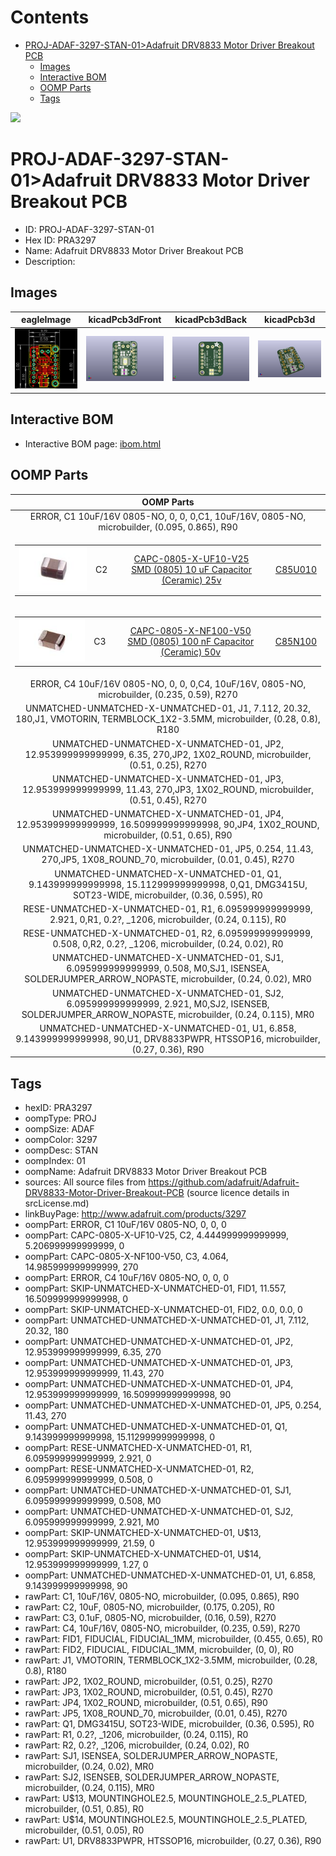 



Contents
========

* [PROJ-ADAF-3297-STAN-01>Adafruit DRV8833 Motor Driver Breakout PCB](#proj-adaf-3297-stan-01adafruit-drv8833-motor-driver-breakout-pcb)
	* [Images](#images)
	* [Interactive BOM](#interactive-bom)
	* [OOMP Parts](#oomp-parts)
	* [Tags](#tags)
  
![][im]
# PROJ-ADAF-3297-STAN-01>Adafruit DRV8833 Motor Driver Breakout PCB

- ID: PROJ-ADAF-3297-STAN-01
- Hex ID: PRA3297
- Name: Adafruit DRV8833 Motor Driver Breakout PCB
- Description: 

## Images
  
  

|eagleImage|kicadPcb3dFront|kicadPcb3dBack|kicadPcb3d|
| :---: | :---: | :---: | :---: |
|[![eagleImage](eagleImage_140.png)](eagleImage_600.png)|[![kicadPcb3dFront](kicadPcb3dFront_140.png)](kicadPcb3dFront_600.png)|[![kicadPcb3dBack](kicadPcb3dBack_140.png)](kicadPcb3dBack_600.png)|[![kicadPcb3d](kicadPcb3d_140.png)](kicadPcb3d_600.png)|

## Interactive BOM

- Interactive BOM page: [ibom.html](kicad/bom/ibom.html)

## OOMP Parts
  

|OOMP Parts|
| :---: |
|ERROR, C1 10uF/16V 0805-NO, 0, 0, 0,C1, 10uF/16V, 0805-NO, microbuilder, (0.095, 0.865), R90|
|<table><tr><td>![CAPC-0805-X-UF10-V25](https://raw.githubusercontent.com/oomlout/oomlout_OOMP_parts/main/CAPC-0805-X-UF10-V25/image_140.jpg)</td><td> C2</td><td>[CAPC-0805-X-UF10-V25<br>SMD (0805) 10 uF Capacitor (Ceramic) 25v](https://github.com/oomlout/oomlout_OOMP_parts/tree/main/CAPC-0805-X-UF10-V25/)</td><td>[C85U010](https://github.com/oomlout/oomlout_OOMP_parts/tree/main/CAPC-0805-X-UF10-V25/)</td></tr></table>|
|<table><tr><td>![CAPC-0805-X-NF100-V50](https://raw.githubusercontent.com/oomlout/oomlout_OOMP_parts/main/CAPC-0805-X-NF100-V50/image_140.jpg)</td><td> C3</td><td>[CAPC-0805-X-NF100-V50<br>SMD (0805) 100 nF Capacitor (Ceramic) 50v](https://github.com/oomlout/oomlout_OOMP_parts/tree/main/CAPC-0805-X-NF100-V50/)</td><td>[C85N100](https://github.com/oomlout/oomlout_OOMP_parts/tree/main/CAPC-0805-X-NF100-V50/)</td></tr></table>|
|ERROR, C4 10uF/16V 0805-NO, 0, 0, 0,C4, 10uF/16V, 0805-NO, microbuilder, (0.235, 0.59), R270|
|UNMATCHED-UNMATCHED-X-UNMATCHED-01, J1, 7.112, 20.32, 180,J1, VMOTORIN, TERMBLOCK_1X2-3.5MM, microbuilder, (0.28, 0.8), R180|
|UNMATCHED-UNMATCHED-X-UNMATCHED-01, JP2, 12.953999999999999, 6.35, 270,JP2, 1X02_ROUND, microbuilder, (0.51, 0.25), R270|
|UNMATCHED-UNMATCHED-X-UNMATCHED-01, JP3, 12.953999999999999, 11.43, 270,JP3, 1X02_ROUND, microbuilder, (0.51, 0.45), R270|
|UNMATCHED-UNMATCHED-X-UNMATCHED-01, JP4, 12.953999999999999, 16.509999999999998, 90,JP4, 1X02_ROUND, microbuilder, (0.51, 0.65), R90|
|UNMATCHED-UNMATCHED-X-UNMATCHED-01, JP5, 0.254, 11.43, 270,JP5, 1X08_ROUND_70, microbuilder, (0.01, 0.45), R270|
|UNMATCHED-UNMATCHED-X-UNMATCHED-01, Q1, 9.143999999999998, 15.112999999999998, 0,Q1, DMG3415U, SOT23-WIDE, microbuilder, (0.36, 0.595), R0|
|RESE-UNMATCHED-X-UNMATCHED-01, R1, 6.095999999999999, 2.921, 0,R1, 0.2?, _1206, microbuilder, (0.24, 0.115), R0|
|RESE-UNMATCHED-X-UNMATCHED-01, R2, 6.095999999999999, 0.508, 0,R2, 0.2?, _1206, microbuilder, (0.24, 0.02), R0|
|UNMATCHED-UNMATCHED-X-UNMATCHED-01, SJ1, 6.095999999999999, 0.508, M0,SJ1, ISENSEA, SOLDERJUMPER_ARROW_NOPASTE, microbuilder, (0.24, 0.02), MR0|
|UNMATCHED-UNMATCHED-X-UNMATCHED-01, SJ2, 6.095999999999999, 2.921, M0,SJ2, ISENSEB, SOLDERJUMPER_ARROW_NOPASTE, microbuilder, (0.24, 0.115), MR0|
|UNMATCHED-UNMATCHED-X-UNMATCHED-01, U1, 6.858, 9.143999999999998, 90,U1, DRV8833PWPR, HTSSOP16, microbuilder, (0.27, 0.36), R90|

## Tags

- hexID: PRA3297
- oompType: PROJ
- oompSize: ADAF
- oompColor: 3297
- oompDesc: STAN
- oompIndex: 01
- oompName: Adafruit DRV8833 Motor Driver Breakout PCB
- sources: All source files from https://github.com/adafruit/Adafruit-DRV8833-Motor-Driver-Breakout-PCB (source licence details in srcLicense.md)
- linkBuyPage: http://www.adafruit.com/products/3297
- oompPart: ERROR, C1 10uF/16V 0805-NO, 0, 0, 0
- oompPart: CAPC-0805-X-UF10-V25, C2, 4.444999999999999, 5.206999999999999, 0
- oompPart: CAPC-0805-X-NF100-V50, C3, 4.064, 14.985999999999999, 270
- oompPart: ERROR, C4 10uF/16V 0805-NO, 0, 0, 0
- oompPart: SKIP-UNMATCHED-X-UNMATCHED-01, FID1, 11.557, 16.509999999999998, 0
- oompPart: SKIP-UNMATCHED-X-UNMATCHED-01, FID2, 0.0, 0.0, 0
- oompPart: UNMATCHED-UNMATCHED-X-UNMATCHED-01, J1, 7.112, 20.32, 180
- oompPart: UNMATCHED-UNMATCHED-X-UNMATCHED-01, JP2, 12.953999999999999, 6.35, 270
- oompPart: UNMATCHED-UNMATCHED-X-UNMATCHED-01, JP3, 12.953999999999999, 11.43, 270
- oompPart: UNMATCHED-UNMATCHED-X-UNMATCHED-01, JP4, 12.953999999999999, 16.509999999999998, 90
- oompPart: UNMATCHED-UNMATCHED-X-UNMATCHED-01, JP5, 0.254, 11.43, 270
- oompPart: UNMATCHED-UNMATCHED-X-UNMATCHED-01, Q1, 9.143999999999998, 15.112999999999998, 0
- oompPart: RESE-UNMATCHED-X-UNMATCHED-01, R1, 6.095999999999999, 2.921, 0
- oompPart: RESE-UNMATCHED-X-UNMATCHED-01, R2, 6.095999999999999, 0.508, 0
- oompPart: UNMATCHED-UNMATCHED-X-UNMATCHED-01, SJ1, 6.095999999999999, 0.508, M0
- oompPart: UNMATCHED-UNMATCHED-X-UNMATCHED-01, SJ2, 6.095999999999999, 2.921, M0
- oompPart: SKIP-UNMATCHED-X-UNMATCHED-01, U$13, 12.953999999999999, 21.59, 0
- oompPart: SKIP-UNMATCHED-X-UNMATCHED-01, U$14, 12.953999999999999, 1.27, 0
- oompPart: UNMATCHED-UNMATCHED-X-UNMATCHED-01, U1, 6.858, 9.143999999999998, 90
- rawPart: C1, 10uF/16V, 0805-NO, microbuilder, (0.095, 0.865), R90
- rawPart: C2, 10uF, 0805-NO, microbuilder, (0.175, 0.205), R0
- rawPart: C3, 0.1uF, 0805-NO, microbuilder, (0.16, 0.59), R270
- rawPart: C4, 10uF/16V, 0805-NO, microbuilder, (0.235, 0.59), R270
- rawPart: FID1, FIDUCIAL, FIDUCIAL_1MM, microbuilder, (0.455, 0.65), R0
- rawPart: FID2, FIDUCIAL, FIDUCIAL_1MM, microbuilder, (0, 0), R0
- rawPart: J1, VMOTORIN, TERMBLOCK_1X2-3.5MM, microbuilder, (0.28, 0.8), R180
- rawPart: JP2, 1X02_ROUND, microbuilder, (0.51, 0.25), R270
- rawPart: JP3, 1X02_ROUND, microbuilder, (0.51, 0.45), R270
- rawPart: JP4, 1X02_ROUND, microbuilder, (0.51, 0.65), R90
- rawPart: JP5, 1X08_ROUND_70, microbuilder, (0.01, 0.45), R270
- rawPart: Q1, DMG3415U, SOT23-WIDE, microbuilder, (0.36, 0.595), R0
- rawPart: R1, 0.2?, _1206, microbuilder, (0.24, 0.115), R0
- rawPart: R2, 0.2?, _1206, microbuilder, (0.24, 0.02), R0
- rawPart: SJ1, ISENSEA, SOLDERJUMPER_ARROW_NOPASTE, microbuilder, (0.24, 0.02), MR0
- rawPart: SJ2, ISENSEB, SOLDERJUMPER_ARROW_NOPASTE, microbuilder, (0.24, 0.115), MR0
- rawPart: U$13, MOUNTINGHOLE2.5, MOUNTINGHOLE_2.5_PLATED, microbuilder, (0.51, 0.85), R0
- rawPart: U$14, MOUNTINGHOLE2.5, MOUNTINGHOLE_2.5_PLATED, microbuilder, (0.51, 0.05), R0
- rawPart: U1, DRV8833PWPR, HTSSOP16, microbuilder, (0.27, 0.36), R90



[im]: kicadPcb3d_450.png

